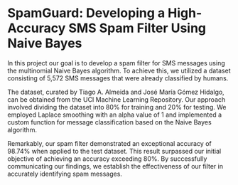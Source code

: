 # SpamGuard: Developing a High-Accuracy SMS Spam Filter Using Naive Bayes

In this project our goal is to develop a spam filter for SMS messages using the multinomial Naive Bayes algorithm. To achieve this, we utilized a dataset consisting of 5,572 SMS messages that were already classified by humans.

The dataset, curated by Tiago A. Almeida and José María Gómez Hidalgo, can be obtained from the UCI Machine Learning Repository. Our approach involved dividing the dataset into 80% for training and 20% for testing. We employed Laplace smoothing with an alpha value of 1 and implemented a custom function for message classification based on the Naive Bayes algorithm.

Remarkably, our spam filter demonstrated an exceptional accuracy of 98.74% when applied to the test dataset. This result surpassed our initial objective of achieving an accuracy exceeding 80%. By successfully communicating our findings, we establish the effectiveness of our filter in accurately identifying spam messages.
